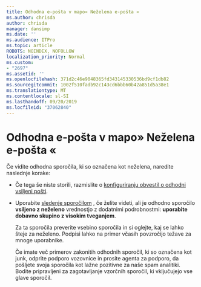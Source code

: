 ```yaml
---
title: Odhodna e-pošta v mapo» Neželena e-pošta «
ms.author: chrisda
author: chrisda
manager: dansimp
ms.date: ''
ms.audience: ITPro
ms.topic: article
ROBOTS: NOINDEX, NOFOLLOW
localization_priority: Normal
ms.custom:
- "2697"
ms.assetid: ''
ms.openlocfilehash: 371d2c46e9048365fd343145330536bd9cf1db82
ms.sourcegitcommit: 1002f510fadb92c143cd6bbb60b42a851d5a38e1
ms.translationtype: MT
ms.contentlocale: sl-SI
ms.lasthandoff: 09/20/2019
ms.locfileid: "37062840"
---
```

# <a name="outbound-email-to-junk-email-folder"></a>Odhodna e-pošta v mapo» Neželena e-pošta «

Če vidite odhodna sporočila, ki so označena kot neželena, naredite naslednje korake:

- Če tega še niste storili, razmislite o [konfiguriranju obvestil o odhodni vsiljeni pošti](https://docs.microsoft.com/office365/securitycompliance/configure-the-outbound-spam-policy).

- Uporabite [sledenje sporočilom](https://docs.microsoft.com/office365/securitycompliance/message-trace-scc) , če želite videti, ali je odhodno sporočilo **vsiljeno z neželeno** vrednostjo z dodatnimi podrobnostmi: **uporabite dobavno skupino z visokim tveganjem**.

  Za ta sporočila preverite vsebino sporočila in si oglejte, kaj se lahko šteje za neželeno. Podpisi lahko na primer včasih povzročijo težave za mnoge uporabnike.

  Če imate več primerov zakonitih odhodnih sporočil, ki so označena kot junk, odprite podporo vozovnice in prosite agenta za podporo, da pošljete svoja sporočila kot lažne pozitivne za naše spam analitiki. Bodite pripravljeni za zagotavljanje vzorčnih sporočil, ki vključujejo vse glave sporočil.
